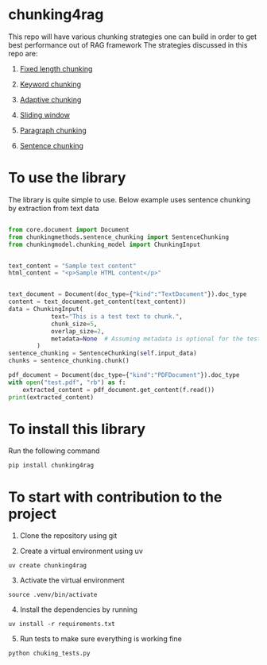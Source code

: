 # chunking4rag
This repo will have various chunking strategies one can build in order to get best performance out of RAG framework
The strategies discussed in this repo are:
1. [Fixed length chunking](./chunkingmethods/fixed_length_chunking.py)
  
2. [Keyword chunking](./chunkingmethods/keyword_chunking.py)
  
3. [Adaptive chunking](./chunkingmethods/adaptive_chunking.py)
  
4. [Sliding window](./chunkingmethods/sliding_window_chunking.py)
    
5. [Paragraph chunking](./chunkingmethods/paragraph_chunking.py)
  
6. [Sentence chunking](./chunkingmethods/sentence_chunking.py)
  
# To use the library
The library is quite simple to use. Below example uses sentence chunking by extraction from text data

```python

from core.document import Document
from chunkingmethods.sentence_chunking import SentenceChunking
from chunkingmodel.chunking_model import ChunkingInput


text_content = "Sample text content"
html_content = "<p>Sample HTML content</p>"


text_document = Document(doc_type={"kind":"TextDocument"}).doc_type
content = text_document.get_content(text_content))
data = ChunkingInput(
            text="This is a test text to chunk.",
            chunk_size=5,
            overlap_size=2,
            metadata=None  # Assuming metadata is optional for the test
        )
sentence_chunking = SentenceChunking(self.input_data)
chunks = sentence_chunking.chunk()

pdf_document = Document(doc_type={"kind":"PDFDocument"}).doc_type
with open("test.pdf", "rb") as f:
    extracted_content = pdf_document.get_content(f.read())
print(extracted_content)

```

# To install this library
Run the following command
```
pip install chunking4rag
```

# To start with contribution to the project
1. Clone the repository using git
  
2. Create a virtual environment using uv
  ```
  uv create chunking4rag
  ```
3. Activate the virtual environment
  ```
  source .venv/bin/activate
  ```
4. Install the dependencies by running
  ```
  uv install -r requirements.txt
  ```
5. Run tests to make sure everything is working fine
  ```
  python chuking_tests.py
  ```
